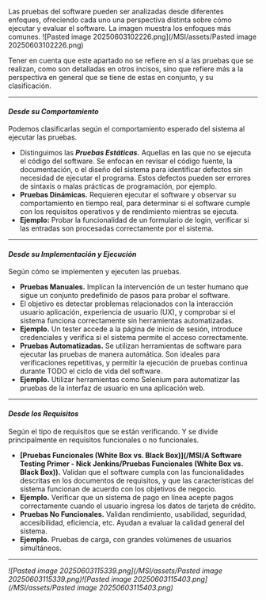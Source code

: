 Las pruebas del software pueden ser analizadas desde diferentes enfoques, ofreciendo cada uno una perspectiva distinta sobre cómo ejecutar y evaluar el software. La imagen muestra los enfoques más comunes.
![Pasted image 20250603102226.png](/MSI/assets/Pasted image 20250603102226.png)

Tener en cuenta que este apartado no se refiere en sí a las pruebas que se realizan, como son detalladas en otros incisos, sino que refiere más a la perspectiva en general que se tiene de estas en conjunto, y su clasificación.
****
#### *Desde su Comportamiento*
Podemos clasificarlas según el comportamiento esperado del sistema al ejecutar las pruebas.

- Distinguimos las ***Pruebas Estáticas.*** Aquellas en las que no se ejecuta el código del software. Se enfocan en revisar el código fuente, la documentación, o el diseño del sistema para identificar defectos sin necesidad de ejecutar el programa. Estos defectos pueden ser errores de sintaxis o malas prácticas de programación, por ejemplo.
- **Pruebas Dinámicas.** Requieren ejecutar el software y observar su comportamiento en tiempo real, para determinar si el software cumple con los requisitos operativos y de rendimiento mientras se ejecuta. 
- **Ejemplo:** Probar la funcionalidad de un formulario de login, verificar si las entradas son procesadas correctamente por el sistema.
****
#### *Desde su Implementación y Ejecución*
Según cómo se implementen y ejecuten las pruebas.

- **Pruebas Manuales.** Implican la intervención de un tester humano que sigue un conjunto predefinido de pasos para probar el software.
- El objetivo es detectar problemas relacionados con la interacción usuario aplicación, experiencia de usuario (UX), y comprobar si el sistema funciona correctamente sin herramientas automatizadas.
- **Ejemplo.** Un tester accede a la página de inicio de sesión, introduce credenciales y verifica si el sistema permite el acceso correctamente.
- **Pruebas Automatizadas.** Se utilizan herramientas de software para ejecutar las pruebas de manera automática. Son ideales para verificaciones repetitivas, y permitir la ejecución de pruebas continua durante TODO el ciclo de vida del software.
- **Ejemplo.** Utilizar herramientas como Selenium para automatizar las pruebas de la interfaz de usuario en una aplicación web.
****
#### *Desde los Requisitos*
Según el tipo de requisitos que se están verificando. Y se divide principalmente en requisitos funcionales o no funcionales.

- **[Pruebas Funcionales (White Box vs. Black Box)](/MSI/A Software Testing Primer - Nick Jenkins/Pruebas Funcionales (White Box vs. Black Box)).** Validan que el software cumpla con las funcionalidades descritas en los documentos de requisitos, y que las características del sistema funcionan de acuerdo con los objetivos de negocio.
- **Ejemplo.** Verificar que un sistema de pago en línea acepte pagos correctamente cuando el usuario ingresa los datos de tarjeta de crédito.
- **Pruebas No Funcionales.** Validan rendimiento, usabilidad, seguridad, accesibilidad, eficiencia, etc. Ayudan a evaluar la calidad general del sistema.
- **Ejemplo.** Pruebas de carga, con grandes volúmenes de usuarios simultáneos.
****
*![Pasted image 20250603115339.png](/MSI/assets/Pasted image 20250603115339.png)![Pasted image 20250603115403.png](/MSI/assets/Pasted image 20250603115403.png)*